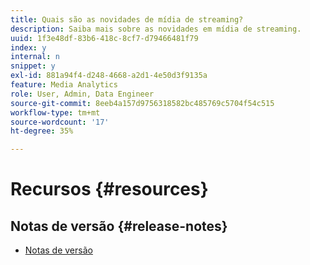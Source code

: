 ```yaml
---
title: Quais são as novidades de mídia de streaming?
description: Saiba mais sobre as novidades em mídia de streaming.
uuid: 1f3e48df-83b6-418c-8cf7-d79466481f79
index: y
internal: n
snippet: y
exl-id: 881a94f4-d248-4668-a2d1-4e50d3f9135a
feature: Media Analytics
role: User, Admin, Data Engineer
source-git-commit: 8eeb4a157d9756318582bc485769c5704f54c515
workflow-type: tm+mt
source-wordcount: '17'
ht-degree: 35%

---
```


# Recursos {#resources}

## Notas de versão {#release-notes}

* [Notas de versão](https://experienceleague.adobe.com/docs/release-notes/experience-cloud/current.html?lang=pt-BR)

<!--
## Documentation Updates{#documentation-updates}

### Last updated: October, 2019 {#October-2019-update}

Numerous editing and formatting corrections.
Cookbook topics expanded beyond Media SDK, including a new general cookbook topic on "Media Dimensions
outside Media Tracking."


### Last updated: March 7, 2019 {#March-2019-update}

* This update was primarily for the 2.2 Media SDK release on the JavaScript and OTT platforms.
* The 2.2 Media SDK release on JavaScript and OTT platforms provides the same support as
  described below for the iOS and Android platforms (November 1, 2018 update).

### Last updated: November 1, 2018 {#November-2018-update}

* This update was primarily for the 2.2 Media SDK release on the Android and iOS platforms.
* The 2.2 Media SDK release on Android and iOS provides support for tracking audio on those
  platforms, along with internal improvements.
* With the addition of audio tracking, and with both audio and video tracking capabilities
  now available in both the Media SDK and the Media Collection API, a relatively wholesale
  naming update is called for:

    * The overall solution is titled Adobe Analytics for Streaming Media
    * The shorthand formerly used throughout the docs, "Video Analytics", is now "Media Analytics"
    * In the SDK, references to "Video Heartbeat Library (VHL)" are now "Media SDK"
    * Filenames and URLs (e.g., links to API references) that formerly referenced "video" or "vhl" now use "media" in their place
    * In the code, the names of metadata keys now include "MEDIA" instead of "VIDEO"
    * and so on...

* Along with the above, some additional restructuring has occurred in the Media SDK section, including Standard Metadata implementation and reference returning to their own topics (they had been absorbed into the *Track Core* topics in the previous doc update). These topics, along with the *Track core*, and *Track seeking*, and *Track buffering* topics are now grouped together under *Track audio and video playback*.

* The Federated Analytics form was updated to Version 3.2, to reflect new parameters involved with tracking audio.

### Update: October 10, 2018 {#October-2018-update}

* Document structure was "refactored" in the SDK Implementation area, by combining the individual (but mostly identical) platform implementation guides into one SDK implementation section, with platform-specific tracking examples presented in sub-sections beneath common tracking topics.
* Files were renamed throughout in anticipation of a migration to a new doc system. All DITA prefixes ( c_, r_, t_ ) indicating concept, reference, and task topic types respectively) were eliminated. All underscores ('_') were replaced with hyphens ('-'). Also, file names now more closely resemble the titles of the topics.
* Updates to general Validation and Certification topics.
* New introductory material including a presentation of measurement options, along with updates to prerequisites, implementation paths, and Audience Manager enablement.
* Updates to Metrics and Metadata and Reporting and Analysis sections, reflecting the addition of Audio Analytics capabilities.
-->
